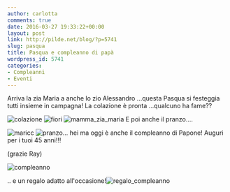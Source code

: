 ```yaml
---
author: carlotta
comments: true
date: 2016-03-27 19:33:22+00:00
layout: post
link: http://pilde.net/blog/?p=5741
slug: pasqua
title: Pasqua e compleanno di papà
wordpress_id: 5741
categories:
- Compleanni
- Eventi
---
```


Arriva la zia Maria a anche lo zio Alessandro ...questa Pasqua si festeggia tutti insieme in campagna! La colazione è pronta ...qualcuno ha fame??

![colazione](http://pilde.net/blog/wp-content/uploads/2016/06/colazione.jpg) ![fiori](http://pilde.net/blog/wp-content/uploads/2016/06/fiori.png) ![mamma_zia_maria](http://pilde.net/blog/wp-content/uploads/2016/06/mamma_zia_maria.jpg) E poi anche il pranzo....

![maricc](http://pilde.net/blog/wp-content/uploads/2016/06/maricc.jpg) ![pranzo](http://pilde.net/blog/wp-content/uploads/2016/06/pranzo.jpg)... hei ma oggi è anche il compleanno di Papone! Auguri per i tuoi 45 anni!!!

(grazie Ray)

![compleanno](http://pilde.net/blog/wp-content/uploads/2016/06/compleanno.jpg)

.. e un regalo adatto all'occasione!![regalo_compleanno](http://pilde.net/blog/wp-content/uploads/2016/06/regalo_compleanno.jpg)
